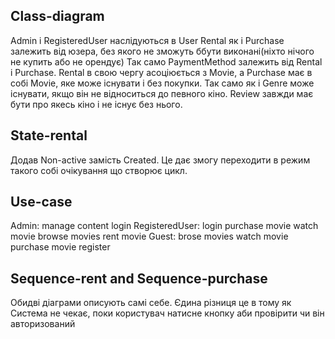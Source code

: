 ## Class-diagram

Admin і RegisteredUser наслідуються в User
Rental як і Purchase залежить від юзера, без якого не зможуть ббути виконані(ніхто нічого не купить або не орендує)
Так само PaymentMethod залежить від Rental і Purchase.
Rental в свою чергу асоціюється з Movie, а Purchase має в собі Movie, яке може існувати і без покупки. Так само як і Genre може існувати, якщо він не відноситься до певного кіно.
Review завжди має бути про якесь кіно і не існує без нього.

## State-rental

Додав Non-active замість Created. Це дає змогу переходити в режим такого собі очікування що створює цикл.

## Use-case

Admin:
	manage content
	login
RegisteredUser:
	login
	purchase movie
	watch movie
	browse movies
	rent movie
Guest:
	brose movies
	watch movie
	purchase movie
	register

## Sequence-rent and Sequence-purchase

Обидві діаграми описують самі себе. Єдина різниця це в тому як Система не чекає, поки користувач натисне кнопку аби провірити чи він авторизований